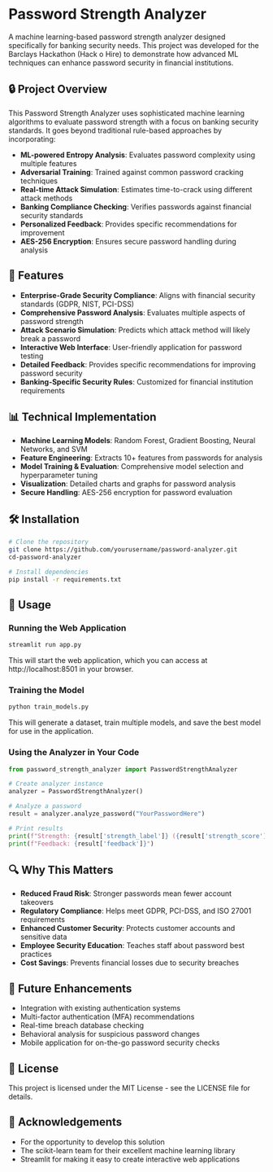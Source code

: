 # Password Strength Analyzer

A machine learning-based password strength analyzer designed specifically for banking security needs. This project was developed for the Barclays Hackathon (Hack o Hire) to demonstrate how advanced ML techniques can enhance password security in financial institutions.

## 🔒 Project Overview

This Password Strength Analyzer uses sophisticated machine learning algorithms to evaluate password strength with a focus on banking security standards. It goes beyond traditional rule-based approaches by incorporating:

- **ML-powered Entropy Analysis**: Evaluates password complexity using multiple features
- **Adversarial Training**: Trained against common password cracking techniques
- **Real-time Attack Simulation**: Estimates time-to-crack using different attack methods
- **Banking Compliance Checking**: Verifies passwords against financial security standards
- **Personalized Feedback**: Provides specific recommendations for improvement
- **AES-256 Encryption**: Ensures secure password handling during analysis

## 🚀 Features

- **Enterprise-Grade Security Compliance**: Aligns with financial security standards (GDPR, NIST, PCI-DSS)
- **Comprehensive Password Analysis**: Evaluates multiple aspects of password strength
- **Attack Scenario Simulation**: Predicts which attack method will likely break a password
- **Interactive Web Interface**: User-friendly application for password testing
- **Detailed Feedback**: Provides specific recommendations for improving password security
- **Banking-Specific Security Rules**: Customized for financial institution requirements

## 📊 Technical Implementation

- **Machine Learning Models**: Random Forest, Gradient Boosting, Neural Networks, and SVM
- **Feature Engineering**: Extracts 10+ features from passwords for analysis
- **Model Training & Evaluation**: Comprehensive model selection and hyperparameter tuning
- **Visualization**: Detailed charts and graphs for password analysis
- **Secure Handling**: AES-256 encryption for password evaluation

## 🛠️ Installation

```bash
# Clone the repository
git clone https://github.com/yourusername/password-analyzer.git
cd-password-analyzer

# Install dependencies
pip install -r requirements.txt
```

## 🔧 Usage

### Running the Web Application

```bash
streamlit run app.py
```

This will start the web application, which you can access at http://localhost:8501 in your browser.

### Training the Model

```bash
python train_models.py
```

This will generate a dataset, train multiple models, and save the best model for use in the application.

### Using the Analyzer in Your Code

```python
from password_strength_analyzer import PasswordStrengthAnalyzer

# Create analyzer instance
analyzer = PasswordStrengthAnalyzer()

# Analyze a password
result = analyzer.analyze_password("YourPasswordHere")

# Print results
print(f"Strength: {result['strength_label']} ({result['strength_score']}/4)")
print(f"Feedback: {result['feedback']}")
```

## 🔍 Why This Matters 

- **Reduced Fraud Risk**: Stronger passwords mean fewer account takeovers
- **Regulatory Compliance**: Helps meet GDPR, PCI-DSS, and ISO 27001 requirements
- **Enhanced Customer Security**: Protects customer accounts and sensitive data
- **Employee Security Education**: Teaches staff about password best practices
- **Cost Savings**: Prevents financial losses due to security breaches

## 🔮 Future Enhancements

- Integration with existing authentication systems
- Multi-factor authentication (MFA) recommendations
- Real-time breach database checking
- Behavioral analysis for suspicious password changes
- Mobile application for on-the-go password security checks

## 📝 License

This project is licensed under the MIT License - see the LICENSE file for details.

## 🙏 Acknowledgements

- For the opportunity to develop this solution
- The scikit-learn team for their excellent machine learning library
- Streamlit for making it easy to create interactive web applications
